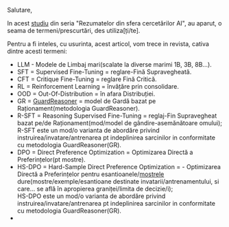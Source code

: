 Salutare,

In acest [studiu](https://www.linkedin.com/pulse/ai-research-roundup-safety-scaling-multimodal-breakthroughs-dynuf/) din seria "Rezumatelor din sfera cercetărilor AI", au aparut, o seama de termeni/prescurtări, des utiliza[ți/te].

Pentru a fi inteles, cu usurinta, acest articol, vom trece in revista, cativa dintre acesti termeni:

 - LLM - Modele de Limbaj mari(scalate la diverse marimi 1B, 3B, 8B...).
 - SFT = Supervised Fine-Tuning = reglare-Fină Supravegheată.
 - CFT = Critique Fine-Tuning = reglare Fină Critică.
 - RL  = Reinforcement Learning = învățăre prin consolidare.
 - OOD = Out-Of-Distribution = în afara Distribuției.
 - GR = [GuardReasoner](https://arxiv.org/html/2501.18492v1) = model de Gardă bazat pe Raționament(metodologia GuardReasoner).
 - R-SFT = Reasoning Supervised Fine-Tuning = reglaj-Fin Supravegheat bazat pe/de Raționament(mod/model de gândire-asemănătoare omului);
   <br/>R-SFT este un mod/o varianta de abordăre privind instruirea/invatare/antrenarea pt indeplinirea sarcinilor in conformitate cu  metodologia GuardReasoner(GR).
 - DPO = Direct Preference Optimization = Optimizarea Directă a Preferințelor(pt mostre).   
 - HS-DPO = Hard-Sample Direct Preference Optimization = - Optimizarea Directă a Preferințelor pentru esantioanele/[mostrele](https://www.google.com/search?q=mostre+sau+monstre&rlz=1C1CHBF_enRO1132RO1132&oq=mostre+sau+monstre&gs_lcrp=EgZjaHJvbWUyCQgAEEUYORiABDIKCAEQABgKGBYYHjIKCAIQABiABBiiBNIBCTYwMzhqMGoxNagCCLACAQ&sourceid=chrome&ie=UTF-8) dure(mostre/exemple/esantioane destinate invatarii/antrenamentului, si care... se află în apropierea graniței/limita de decizie/i);
   <br/>HS-DPO este un mod/o varianta de abordăre privind instruirea/invatare/antrenarea pt indeplinirea sarcinilor in conformitate cu metodologia GuardReasoner(GR).
 - 
